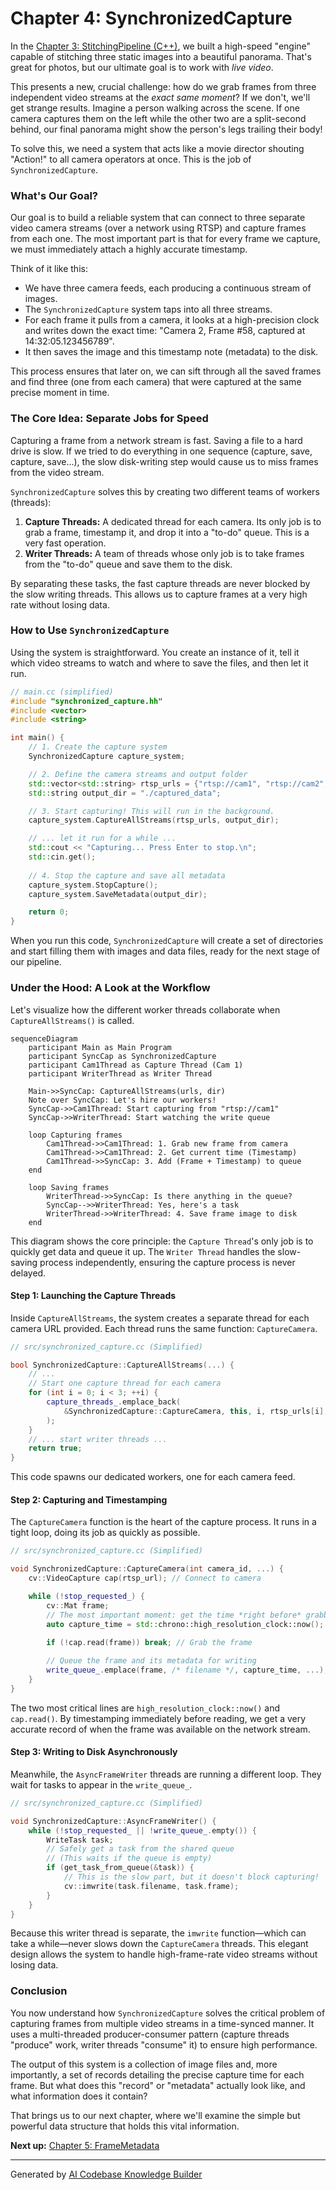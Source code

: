# Chapter 4: SynchronizedCapture

In the [Chapter 3: StitchingPipeline (C++)](03_stitchingpipeline__c____.md), we built a high-speed "engine" capable of stitching three static images into a beautiful panorama. That's great for photos, but our ultimate goal is to work with *live video*.

This presents a new, crucial challenge: how do we grab frames from three independent video streams at the *exact same moment*? If we don't, we'll get strange results. Imagine a person walking across the scene. If one camera captures them on the left while the other two are a split-second behind, our final panorama might show the person's legs trailing their body!

To solve this, we need a system that acts like a movie director shouting "Action!" to all camera operators at once. This is the job of `SynchronizedCapture`.

### What's Our Goal?

Our goal is to build a reliable system that can connect to three separate video camera streams (over a network using RTSP) and capture frames from each one. The most important part is that for every frame we capture, we must immediately attach a highly accurate timestamp.

Think of it like this:
*   We have three camera feeds, each producing a continuous stream of images.
*   The `SynchronizedCapture` system taps into all three streams.
*   For each frame it pulls from a camera, it looks at a high-precision clock and writes down the exact time: "Camera 2, Frame #58, captured at 14:32:05.123456789".
*   It then saves the image and this timestamp note (metadata) to the disk.

This process ensures that later on, we can sift through all the saved frames and find three (one from each camera) that were captured at the same precise moment in time.

### The Core Idea: Separate Jobs for Speed

Capturing a frame from a network stream is fast. Saving a file to a hard drive is slow. If we tried to do everything in one sequence (capture, save, capture, save...), the slow disk-writing step would cause us to miss frames from the video stream.

`SynchronizedCapture` solves this by creating two different teams of workers (threads):
1.  **Capture Threads:** A dedicated thread for each camera. Its only job is to grab a frame, timestamp it, and drop it into a "to-do" queue. This is a very fast operation.
2.  **Writer Threads:** A team of threads whose only job is to take frames from the "to-do" queue and save them to the disk.

By separating these tasks, the fast capture threads are never blocked by the slow writing threads. This allows us to capture frames at a very high rate without losing data.

### How to Use `SynchronizedCapture`

Using the system is straightforward. You create an instance of it, tell it which video streams to watch and where to save the files, and then let it run.

```cpp
// main.cc (simplified)
#include "synchronized_capture.hh"
#include <vector>
#include <string>

int main() {
    // 1. Create the capture system
    SynchronizedCapture capture_system;

    // 2. Define the camera streams and output folder
    std::vector<std::string> rtsp_urls = {"rtsp://cam1", "rtsp://cam2", "rtsp://cam3"};
    std::string output_dir = "./captured_data";

    // 3. Start capturing! This will run in the background.
    capture_system.CaptureAllStreams(rtsp_urls, output_dir);

    // ... let it run for a while ...
    std::cout << "Capturing... Press Enter to stop.\n";
    std::cin.get();
    
    // 4. Stop the capture and save all metadata
    capture_system.StopCapture();
    capture_system.SaveMetadata(output_dir);

    return 0;
}
```
When you run this code, `SynchronizedCapture` will create a set of directories and start filling them with images and data files, ready for the next stage of our pipeline.

### Under the Hood: A Look at the Workflow

Let's visualize how the different worker threads collaborate when `CaptureAllStreams()` is called.

```mermaid
sequenceDiagram
    participant Main as Main Program
    participant SyncCap as SynchronizedCapture
    participant Cam1Thread as Capture Thread (Cam 1)
    participant WriterThread as Writer Thread

    Main->>SyncCap: CaptureAllStreams(urls, dir)
    Note over SyncCap: Let's hire our workers!
    SyncCap->>Cam1Thread: Start capturing from "rtsp://cam1"
    SyncCap->>WriterThread: Start watching the write queue
    
    loop Capturing frames
        Cam1Thread->>Cam1Thread: 1. Grab new frame from camera
        Cam1Thread->>Cam1Thread: 2. Get current time (Timestamp)
        Cam1Thread->>SyncCap: 3. Add (Frame + Timestamp) to queue
    end

    loop Saving frames
        WriterThread->>SyncCap: Is there anything in the queue?
        SyncCap-->>WriterThread: Yes, here's a task
        WriterThread->>WriterThread: 4. Save frame image to disk
    end
```

This diagram shows the core principle: the `Capture Thread`'s only job is to quickly get data and queue it up. The `Writer Thread` handles the slow-saving process independently, ensuring the capture process is never delayed.

#### Step 1: Launching the Capture Threads

Inside `CaptureAllStreams`, the system creates a separate thread for each camera URL provided. Each thread runs the same function: `CaptureCamera`.

```cpp
// src/synchronized_capture.cc (Simplified)

bool SynchronizedCapture::CaptureAllStreams(...) {
    // ...
    // Start one capture thread for each camera
    for (int i = 0; i < 3; ++i) {
        capture_threads_.emplace_back(
            &SynchronizedCapture::CaptureCamera, this, i, rtsp_urls[i], ...
        );
    }
    // ... start writer threads ...
    return true;
}
```
This code spawns our dedicated workers, one for each camera feed.

#### Step 2: Capturing and Timestamping

The `CaptureCamera` function is the heart of the capture process. It runs in a tight loop, doing its job as quickly as possible.

```cpp
// src/synchronized_capture.cc (Simplified)

void SynchronizedCapture::CaptureCamera(int camera_id, ...) {
    cv::VideoCapture cap(rtsp_url); // Connect to camera

    while (!stop_requested_) {
        cv::Mat frame;
        // The most important moment: get the time *right before* grabbing!
        auto capture_time = std::chrono::high_resolution_clock::now();
        
        if (!cap.read(frame)) break; // Grab the frame

        // Queue the frame and its metadata for writing
        write_queue_.emplace(frame, /* filename */, capture_time, ...);
    }
}
```
The two most critical lines are `high_resolution_clock::now()` and `cap.read()`. By timestamping immediately before reading, we get a very accurate record of when the frame was available on the network stream.

#### Step 3: Writing to Disk Asynchronously

Meanwhile, the `AsyncFrameWriter` threads are running a different loop. They wait for tasks to appear in the `write_queue_`.

```cpp
// src/synchronized_capture.cc (Simplified)

void SynchronizedCapture::AsyncFrameWriter() {
    while (!stop_requested_ || !write_queue_.empty()) {
        WriteTask task;
        // Safely get a task from the shared queue
        // (This waits if the queue is empty)
        if (get_task_from_queue(&task)) {
            // This is the slow part, but it doesn't block capturing!
            cv::imwrite(task.filename, task.frame);
        }
    }
}
```
Because this writer thread is separate, the `imwrite` function—which can take a while—never slows down the `CaptureCamera` threads. This elegant design allows the system to handle high-frame-rate video streams without losing data.

### Conclusion

You now understand how `SynchronizedCapture` solves the critical problem of capturing frames from multiple video streams in a time-synced manner. It uses a multi-threaded producer-consumer pattern (capture threads "produce" work, writer threads "consume" it) to ensure high performance.

The output of this system is a collection of image files and, more importantly, a set of records detailing the precise capture time for each frame. But what does this "record" or "metadata" actually look like, and what information does it contain?

That brings us to our next chapter, where we'll examine the simple but powerful data structure that holds this vital information.

**Next up:** [Chapter 5: FrameMetadata](05_framemetadata_.md)

---

Generated by [AI Codebase Knowledge Builder](https://github.com/The-Pocket/Tutorial-Codebase-Knowledge)